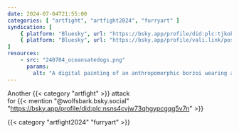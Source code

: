 ```yaml
---
date: 2024-07-04T21:55:00
categories: [ "artfight", "artfight2024", "furryart" ]
syndication: [
    { platform: "Bluesky", url: "https://bsky.app/profile/did:plc:tjkokzqdnfzzlaxdjjzzzi5b/post/3kwig2adszs2c", hidden: true },
    { platform: "Bluesky", url: "https://bsky.app/profile/vali.link/post/3kwig2adszs2c" }
]
resources:
    - src: "240704_oceansatedogs.png"
      params:
        alt: "A digital painting of an anthropomorphic borzoi wearing a red Hawaii shirt with flowers on it. They wear thin white glasses which are being pulled down the snoot by their left hand. The other hand is resting on the left elbow bend creating an angular shape. The head is tilting downwards while the yellow eyes are focussing on the viewer. One eyebrow is raised which creates a kind of concerned or questioning expression."
---
```

Another {{< category "artfight" >}} attack<br>
for {{< mention "@wolfsbark.bsky.social" "https://bsky.app/profile/did:plc:nsns4cvjw73qhgypcgqg5v7n" >}}

{{< category "artfight2024" "furryart" >}}
